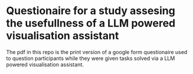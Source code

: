 # Questionaire for a study assesing the usefullness of a LLM powered visualisation assistant
The pdf in this repo is the print version of a google form questionaire used to question participants while they were given tasks solved via a LLM powered visualisation assistant.
